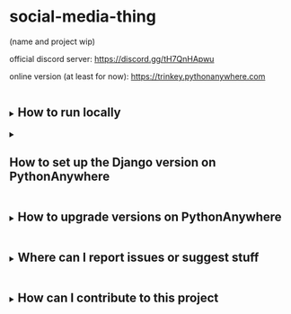 # social-media-thing
(name and project wip)

official discord server: https://discord.gg/tH7QnHApwu

online version (at least for now): https://trinkey.pythonanywhere.com

<details>
  <summary><h2 style="display: inline-block">How to run locally</summary>

  1. Clone the github repo or download the files
  2. With python, install the needed libraries (`python3 -m pip install --upgrade django django-ninja`, `py -m ...` on windows)
  3. Create the `_api_keys.py` file:
      ```bash
      touch ~/social-media-thing/smiggins/_server_module/_api_keys.py
      echo "auth_key = b'some random text this can be anything'" > ~/social-media-thing/smiggins/_server_module/_api_keys.py
      ```
      if you're on Windows then fuck you figure it out yourself
  4. In the folder REPO_BASE/smiggins run the command `python3 manage.py migrate` (`py ...` for windows)
  5. Then, to start the server, run `python3 manage.py runserver` (`py ...` on windows still). If you want to start the server but already have the files, just do this step again. When updating versions, repeat step three too assuming you don't delete the `_api_keys.py` file.
</details>

<details>
  <summary><h2 style="display: inline-block">How to set up the Django version on PythonAnywhere</h2></summary>

  1. Create a venv (the name can be anything). if you already have one feel free to skip this step
      ```bash
      mkvirtualenv VENV_NAME --python=/usr/bin/python3.10 # the VENV_NAME can be anything
      ```

  2. On the webapp setup page, create a new webapp. If you already have one, delete it and recreate it if it has a different config. You should click the following buttons in this order:
      - Add a new web app
      - Next
      - Manual configuration
      - Python 3.X (it doesn't matter)
      - Next

  3. On the webapp dashboard, in the "Virtualenv" section, you are going to want to enter the path to your venv. It should be `/home/USERNAME/.virtualenvs/VENV_NAME`.

  4. Click the "Start a console on this virtualenv" button to create a console in the venv. Then install needed libraries.
      ```bash
      python -m pip install --upgrade pip
      python -m pip install --upgrade django django-ninja
      ```

  5. Clone the github repo
      ```bash
      cd ~
      git clone https://github.com/trinkey/social-media-thing.git
      # Optional: Change branch
      git switch branch-name
      ```

  6. Open the file at `/var/www/USERNAME_pythonanywhere_com.wgsi.py` and put the following python code, replacing "USERNAME" with your PythonAnywhere username:
      ```py
      import os
      import sys

      path = '/home/USERNAME/social-media-thing/smiggins'
      if path not in sys.path:
          sys.path.append(path)

      os.environ['DJANGO_SETTINGS_MODULE'] = 'smiggins.settings'

      from django.core.wsgi import get_wsgi_application
      application = get_wsgi_application()
      ```

  7. Back on the webapp dashboard, in the "Static Files" section, make an entry for `/static/` with the path set to `/home/USERNAME/social-media-thing/smiggins/collected-static`

  8. In the file at `/home/USERNAME/social-media-thing/smiggins/smiggins/settings.py`, make sure the following settings are set:
      - debug: `False`

  9. Create the `_api_keys.py` file:
      ```bash
      touch ~/social-media-thing/smiggins/_server_module/_api_keys.py
      echo "auth_key = b'some random text this can be anything'" > ~/social-media-thing/smiggins/_server_module/_api_keys.py
      ```

  10. In your venv console, run the following commands to create the database and setup the static files:
      ```bash
      cd ~/social-media-thing/smiggins
      python manage.py collectstatic
      python manage.py migrate
      ```
</details>

<details>
  <summary><h2 style="display: inline-block">How to upgrade versions on PythonAnywhere</summary>

  To clone the newest version, do the following commands in the `~/social-media-thing` folder:
  ```bash
  git stash
  git pull
  git stash pop
  ```

  Then, in the venv console, run these commands in the `~/social-media-thing/smiggins` folder:
  ```bash
  python manage.py collectstatic
  python manage.py migrate
  ```

  Then, just restart the server from the webapp dashboard!
</details>

<details>
  <summary><h2 style="display: inline-block">Where can I report issues or suggest stuff</summary>

  go to the [issues tab](https://github.com/trinkey/social-media-thing) and make a new issue (make sure you're logged in with github)
</details>

<details>
  <summary><h2 style="display: inline-block">How can I contribute to this project</h2></summary>

  if there is a specific thing you want to do, you can make an issue (if a duplicate doesn't already exist) and then
  assign yourself if you can. (if you can't assign yourself as you're not a contributor, you can make a comment on it
  stating that you are going to do it)

  once you finish programming you can create a new fork with your code and then make a pull request with it.

  if you have contributed a lot to this project, you can message me on any platform that i use (email: asdfjkltrinketio@gmail.com,
  discord: `@trinkey_`, twitter: `@trinkey_2`) and let me know your github username and stuff that you have worked on and i'll consider
  adding you to the repository
</details>